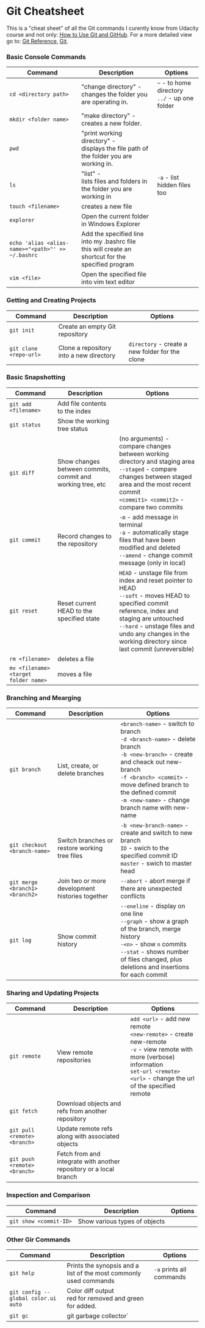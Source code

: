 # Git Cheatsheet

This is a "cheat sheet" of all the Git commands I curently know from Udacity course and not only:
[How to Use Git and GitHub](https://www.udacity.com/course/how-to-use-git-and-github--ud775).
For a more detailed view go to: [Git Reference](git.github.io/git-reference), [Git](https://git-scm.com/book/en/v2).

<h3>Basic Console Commands</h3>

Command | Description | Options
------------ | ------------- | -------------
`cd <directory path>` | "change directory" -<br>changes the folder you are operating in. | `~` - to home directory<br>`../` - up one folder
`mkdir <folder name>` | "make directory" -<br>creates a new folder. |
`pwd` | "print working directory" -<br>displays the file path of the folder you are working in. |
`ls` | "list" -<br>lists files and folders in the folder you are working in | `-a` - list hidden files too
`touch <filename>` | creates a new file |
`explorer` | Open the current folder in Windows Explorer |
`echo 'alias <alias-name>="<path>"' >> ~/.bashrc` | Add the specified line into my .bashrc file <br> this will create an shortcut for the specified program |
`vim <file>` | Open the specified file into vim text editor |

<h3>Getting and Creating Projects</h3>

Command | Description | Options
------------ | ------------- | -------------
`git init` | Create an empty Git repository |
`git clone <repo-url>` | Clone a repository into a new directory | `directory` - create a new folder for the clone<br>

<h3>Basic Snapshotting</h3>

Command | Description | Options
------------ | ------------- | -------------
`git add <filename>` | Add file contents to the index |
`git status` | Show the working tree status |
`git diff` | Show changes between commits, commit and working tree, etc | (no arguments) - compare changes between working directory and staging area<br>`--staged` - compare changes between staged area and the most recent commit<br>`<commit1> <commit2>` - compare two commits
`git commit` | Record changes to the repository | `-m` - add message in terminal<br>`-a` - automatically stage files that have been modified and deleted <br> `--amend` - change commit message (only in local)
`git reset` | Reset current HEAD to the specified state | `HEAD` - unstage file from index and reset pointer to HEAD <br>`--soft` - moves HEAD to specified commit reference, index and staging are untouched <br>`--hard` - unstage files and undo any changes in the working directory since last commit (unreversible)
`rm <filename>` | deletes a file |
`mv <filename> <target folder name>` | moves a file |

<h3>Branching and Mearging</h3>

Command | Description | Options
------------ | ------------- | -------------
`git branch` | List, create, or delete branches | `<branch-name>` - switch to branch<br>`-d <branch-name>` - delete branch <br> `-b <new-branch>` - create and cheack out new-branch <br> `-f <branch> <commit>` - move defined branch to the defined commit <br> `-m <new-name>` - change branch name with new-name
`git checkout <branch-name>` | Switch branches or restore working tree files | `-b <new-branch-name>` - create and switch to new branch <br> `ID` - swich to the specified commit ID <br> `master` - swich to master head
`git merge <branch1> <branch2>` | Join two or more development histories together | `--abort` - abort merge if there are unexpected conflicts
`git log` | Show commit history | `--oneline` - display on one line<br>`--graph` - show a graph of the branch, merge history<br>`-<n>` - show `n` commits<br>`--stat` - shows number of files changed, plus deletions and insertions for each commit

<h3>Sharing and Updating Projects</h3>

Command | Description | Options
------------ | ------------- | -------------
`git remote` | View remote repositories | `add <url>` - add new remote <br> `<new-remote>` - create new-remote <br> `-v` - view remote with more (verbose) information <br> `set-url <remote> <url>` - change the url of the specified remote
`git fetch` | Download objects and refs from another repository |
`git pull <remote> <branch>` | Update remote refs along with associated objects |
`git push <remote> <branch>` | Fetch from and integrate with another repository or a local branch |

<h3>Inspection and Comparison</h3>

Command | Description | Options
------------ | ------------- | -------------
`git show <commit-ID>` | Show various types of objects |

<h3>Other Gir Commands</h3>

Command | Description | Options
------------ | ------------- | -------------
`git help` | Prints the synopsis and a list of the most commonly used commands | `-a` prints all commands
`git config --global color.ui auto` | Color diff output <br> red for removed and green for added. |
`git gc` | git garbage collector`
